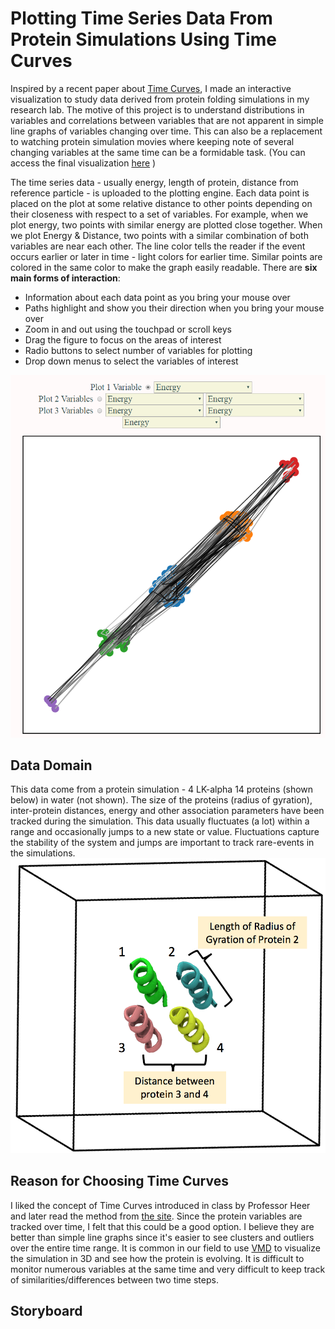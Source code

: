 # Plotting Time Series Data From Protein Simulations Using Time Curves   
Inspired by a recent paper about [Time Curves](http://www.aviz.fr/~bbach/timecurves/), I made an interactive visualization to study data derived from protein folding simulations in my research lab. The motive of this project is to understand distributions in variables and correlations between variables that are not apparent in simple line graphs of variables changing over time. This can also be a replacement to watching protein simulation movies where keeping note of several changing variables at the same time can be a formidable task.  (You can access the final visualization [here](http://cse512-16s.github.io/a3-arushi3/) )
  
The time series data - usually energy, length of protein, distance from reference particle - is uploaded to the plotting engine. Each data point is placed on the plot at some relative distance to other points depending on their closeness with respect to a set of variables. For example, when we plot energy, two points with similar energy are plotted close together. When we plot Energy & Distance, two points with a similar combination of both variables are near each other. The line color tells the reader if the event occurs earlier or later in time - light colors for earlier time. Similar points are colored in the same color to make the graph easily readable. There are **six main forms of interaction**:  
  
* Information about each data point as you bring your mouse over   
* Paths highlight and show you their direction when you bring your mouse over  
* Zoom in and out using the touchpad or scroll keys   
* Drag the figure to focus on the areas of interest  
* Radio buttons to select number of variables for plotting   
* Drop down menus to select the variables of interest  
  
![Screen shot of the interactive visualization tool](lib/screencapture.PNG)  
  
## Data Domain  
  This data come from a protein simulation - 4 LK-alpha 14 proteins (shown below) in water (not shown). The size of the proteins (radius of gyration), inter-protein distances, energy and other association parameters have been tracked during the simulation. This data usually fluctuates (a lot) within a range and occasionally jumps to a new state or value. Fluctuations capture the stability of the system and jumps are important to track rare-events in the simulations.  
  ![3D visualization of the simulation box with proteins](lib/protein_image.png)  
  
## Reason for Choosing Time Curves  
I liked the concept of Time Curves introduced in class by Professor Heer and later read the method from [the site](http://www.aviz.fr/~bbach/timecurves/). Since the protein variables are tracked over time, I felt that this could be a good option. I believe they are better than simple line graphs since it's easier to see clusters and outliers over the entire time range. It is common in our field to use [VMD](http://www.ks.uiuc.edu/Research/vmd/) to visualize the simulation in 3D and see how the protein is evolving. It is difficult to monitor numerous variables at the same time and very difficult to keep track of similarities/differences between two time steps.  

## Storyboard  
